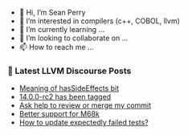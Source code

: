 - 👋 Hi, I’m Sean Perry
- 👀 I’m interested in compilers (c++, COBOL, llvm)
- 🌱 I’m currently learning ...
- 💞️ I’m looking to collaborate on ...
- 📫 How to reach me ...

<!---
s66perry/s66perry is a ✨ special ✨ repository because its `README.md` (this file) appears on your GitHub profile.
You can click the Preview link to take a look at your changes.
--->
### 📕 Latest LLVM Discourse Posts

<!-- DISCOURSE-LLVM:START -->
- [Meaning of hasSideEffects bit](https://discourse.llvm.org/t/meaning-of-hassideeffects-bit/60694/6)
- [14.0.0-rc2 has been tagged](https://discourse.llvm.org/t/14-0-0-rc2-has-been-tagged/60621/9)
- [Ask help to review or merge my commit](https://discourse.llvm.org/t/ask-help-to-review-or-merge-my-commit/60702/7)
- [Better support for M68k](https://discourse.llvm.org/t/better-support-for-m68k/60679/6)
- [How to update expectedly failed tests?](https://discourse.llvm.org/t/how-to-update-expectedly-failed-tests/60698/4)
<!-- DISCOURSE-LLVM:END -->
